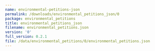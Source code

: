```yaml
---
name: environmental-petitions-json
permalink: /downloads/environmental_petitions_json/0
package: environmental_petitions
title: environmental_petitions_json
filename: environmental_petitions.json
version: '0'
full_version: 0.2.1
file: /data/environmental_petitions/0/environmental_petitions.json
---
```

